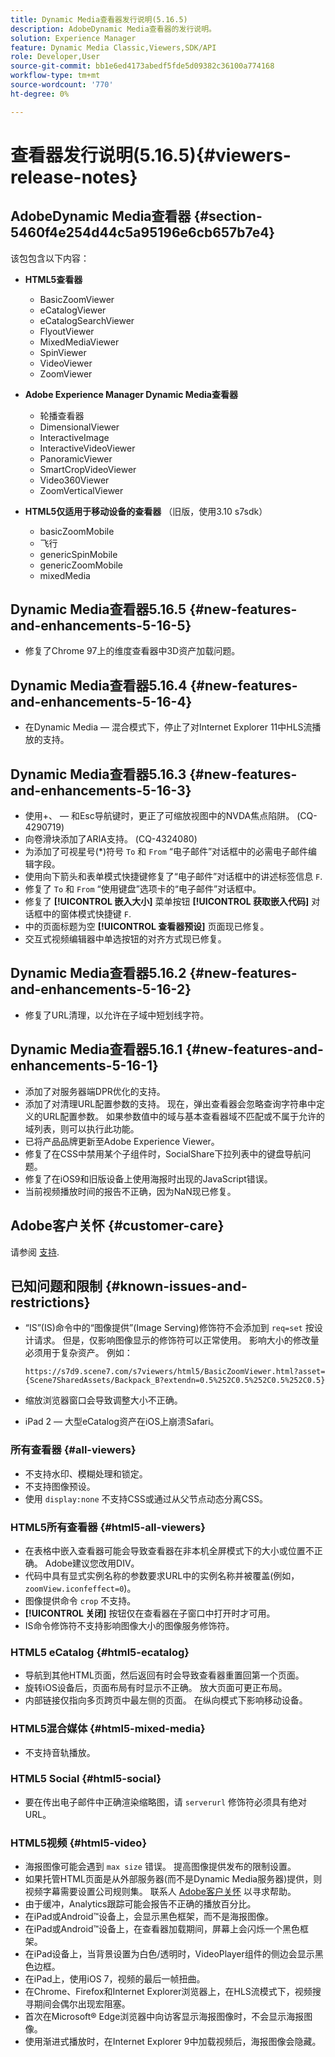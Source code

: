 ```yaml
---
title: Dynamic Media查看器发行说明(5.16.5)
description: AdobeDynamic Media查看器的发行说明。
solution: Experience Manager
feature: Dynamic Media Classic,Viewers,SDK/API
role: Developer,User
source-git-commit: bb1e6ed4173abedf5fde5d09382c36100a774168
workflow-type: tm+mt
source-wordcount: '770'
ht-degree: 0%

---
```


# 查看器发行说明(5.16.5){#viewers-release-notes}

<!-- Updated March 03, 2022 for the 5.16.5 release. Contact is Deepa Gupta-->

<!-- hide: yes
hidefromtoc: yes-->

<!-- robots: noindex
googlebot: noindex -->

## AdobeDynamic Media查看器 {#section-5460f4e254d44c5a95196e6cb657b7e4}

该包包含以下内容：

* **HTML5查看器**

   * BasicZoomViewer
   * eCatalogViewer
   * eCatalogSearchViewer
   * FlyoutViewer
   * MixedMediaViewer
   * SpinViewer
   * VideoViewer
   * ZoomViewer

* **Adobe Experience Manager Dynamic Media查看器**

   * 轮播查看器
   * DimensionalViewer
   * InteractiveImage
   * InteractiveVideoViewer
   * PanoramicViewer
   * SmartCropVideoViewer
   * Video360Viewer
   * ZoomVerticalViewer

* **HTML5仅适用于移动设备的查看器** （旧版，使用3.10 s7sdk）

   * basicZoomMobile
   * 飞行
   * genericSpinMobile
   * genericZoomMobile
   * mixedMedia


## Dynamic Media查看器5.16.5 {#new-features-and-enhancements-5-16-5}

* 修复了Chrome 97上的维度查看器中3D资产加载问题。

## Dynamic Media查看器5.16.4 {#new-features-and-enhancements-5-16-4}

* 在Dynamic Media — 混合模式下，停止了对Internet Explorer 11中HLS流播放的支持。

## Dynamic Media查看器5.16.3 {#new-features-and-enhancements-5-16-3}

* 使用+、 — 和Esc导航键时，更正了可缩放视图中的NVDA焦点陷阱。 (CQ-4290719)
* 向卷滑块添加了ARIA支持。 (CQ-4324080)
* 为添加了可视星号(*)符号 `To` 和 `From` “电子邮件”对话框中的必需电子邮件编辑字段。 <!-- (CQ-4290935) -->
* 使用向下箭头和表单模式快捷键修复了“电子邮件”对话框中的讲述标签信息 `F`. <!-- (CQ-4290934) -->
* 修复了 `To` 和 `From` “使用键盘”选项卡的“电子邮件”对话框中。 <!-- (CQ-4290930) -->
* 修复了 **[!UICONTROL 嵌入大小]** 菜单按钮 **[!UICONTROL 获取嵌入代码]** 对话框中的窗体模式快捷键 `F`. <!-- (CQ-4290929) -->
* 中的页面标题为空 **[!UICONTROL 查看器预设]** 页面现已修复。 <!-- (CQ-4290936) -->
* 交互式视频编辑器中单选按钮的对齐方式现已修复。 <!-- (CQ-4330159) -->

## Dynamic Media查看器5.16.2 {#new-features-and-enhancements-5-16-2}

* 修复了URL清理，以允许在子域中短划线字符。 <!-- (CQ-4327691) -->

## Dynamic Media查看器5.16.1 {#new-features-and-enhancements-5-16-1}

* 添加了对服务器端DPR优化的支持。
* 添加了对清理URL配置参数的支持。 现在，弹出查看器会忽略查询字符串中定义的URL配置参数。 如果参数值中的域与基本查看器域不匹配或不属于允许的域列表，则可以执行此功能。
* 已将产品品牌更新至Adobe Experience Viewer。
* 修复了在CSS中禁用某个子组件时，SocialShare下拉列表中的键盘导航问题。
* 修复了在iOS9和旧版设备上使用海报时出现的JavaScript错误。
* 当前视频播放时间的报告不正确，因为NaN现已修复。<!--  (CQ-4310148) -->

## Adobe客户关怀 {#customer-care}

请参阅 [支持](https://experienceleague.adobe.com/docs/dynamic-media-classic/using/intro/support.html#intro).

## 已知问题和限制 {#known-issues-and-restrictions}

* “IS”(IS)命令中的“图像提供”(Image Serving)修饰符不会添加到 `req=set` 按设计请求。 但是，仅影响图像显示的修饰符可以正常使用。 影响大小的修改量必须用于复杂资产。 例如：

   `https://s7d9.scene7.com/s7viewers/html5/BasicZoomViewer.html?asset= {Scene7SharedAssets/Backpack_B?extendn=0.5%252C0.5%252C0.5%252C0.5}`

* 缩放浏览器窗口会导致调整大小不正确。
* iPad 2 — 大型eCatalog资产在iOS上崩溃Safari。

### 所有查看器 {#all-viewers}

* 不支持水印、模糊处理和锁定。
* 不支持图像预设。
* 使用 `display:none` 不支持CSS或通过从父节点动态分离CSS。

### HTML5所有查看器 {#html5-all-viewers}

* 在表格中嵌入查看器可能会导致查看器在非本机全屏模式下的大小或位置不正确。 Adobe建议您改用DIV。
* 代码中具有显式实例名称的参数要求URL中的实例名称并被覆盖(例如， `zoomView.iconfeffect=0`)。
* 图像提供命令 `crop` 不支持。
* **[!UICONTROL 关闭]** 按钮仅在查看器在子窗口中打开时才可用。
* IS命令修饰符不支持影响图像大小的图像服务修饰符。

### HTML5 eCatalog {#html5-ecatalog}

* 导航到其他HTML页面，然后返回有时会导致查看器重置回第一个页面。
* 旋转iOS设备后，页面布局有时显示不正确。 放大页面可更正布局。
* 内部链接仅指向多页跨页中最左侧的页面。 在纵向模式下影响移动设备。

### HTML5混合媒体 {#html5-mixed-media}

* 不支持音轨播放。

### HTML5 Social {#html5-social}

* 要在传出电子邮件中正确渲染缩略图，请 `serverurl` 修饰符必须具有绝对URL。

### HTML5视频 {#html5-video}

* 海报图像可能会遇到 `max size` 错误。 提高图像提供发布的限制设置。
* 如果托管HTML页面是从外部服务器(而不是Dynamic Media服务器)提供，则视频字幕需要设置公司规则集。 联系人 [Adobe客户关怀](https://experienceleague.adobe.com/docs/dynamic-media-classic/using/intro/support.html#intro) 以寻求帮助。
* 由于缓冲，Analytics跟踪可能会报告不正确的播放百分比。
* 在iPad或Android™设备上，会显示黑色框架，而不是海报图像。
* 在iPad或Android™设备上，在查看器加载期间，屏幕上会闪烁一个黑色框架。
* 在iPad设备上，当背景设置为白色/透明时，VideoPlayer组件的侧边会显示黑色边框。
* 在iPad上，使用iOS 7，视频的最后一帧扭曲。
* 在Chrome、Firefox和Internet Explorer浏览器上，在HLS流模式下，视频搜寻期间会偶尔出现宏阻塞。
* 首次在Microsoft® Edge浏览器中向访客显示海报图像时，不会显示海报图像。
* 使用渐进式播放时，在Internet Explorer 9中加载视频后，海报图像会隐藏。
